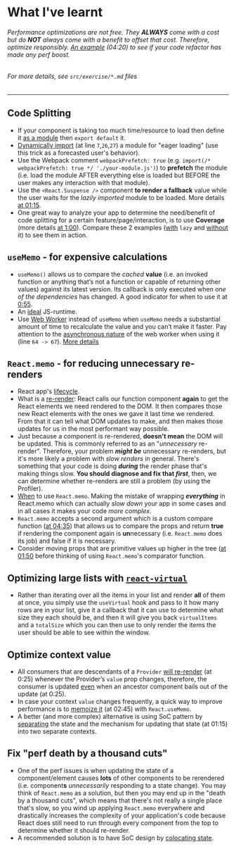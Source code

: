 # What I've learnt
###### Performance optimizations are not free. They **ALWAYS** come with a cost but do **NOT** always come with a benefit to offset that cost. Therefore, optimize responsibly. [An example](https://epicreact.dev/modules/react-performance/optimize-context-value-solution) (04:20) to see if your code refactor has made any perf boost.
###### *For more details, see `src/exercise/*.md` files*

-------------

## Code Splitting
- If your component is taking too much time/resource to load then define it [as a module](https://github.com/HelpMe-Pls/react-performance/blob/master/src/globe/index.js) then `export default` it.
- [Dynamically import](https://github.com/HelpMe-Pls/react-performance/blob/master/src/globe/index.js) (at line `7`,`26`,`27`) a module for "eager loading" (use this trick as a forecasted user's behavior).
- Use the Webpack comment `webpackPrefetch: true` (e.g. `import(/* webpackPrefetch: true */ './your-module.js')`) to **prefetch** the module (i.e. load the module AFTER everything else is loaded but BEFORE the user makes any interaction with that module).
- Use the `<React.Suspense />` component **to render a fallback** value while the user waits for the *lazily imported* module to be loaded. More details [at 01:15](https://epicreact.dev/modules/react-performance/code-splitting-suspense-position).
- One great way to analyze your app to determine the need/benefit of code splitting for a certain feature/page/interaction, is to use **Coverage** (more details [at 1:00](https://epicreact.dev/modules/react-performance/code-splitting-coverage-tool)). Compare these 2 examples ([with](https://github.com/HelpMe-Pls/react-performance/blob/master/src/final/01.js) `lazy` and [without](https://github.com/HelpMe-Pls/react-performance/blob/master/src/exercise/01.js) it) to see them in action. 


## `useMemo` - for expensive calculations
- `useMemo()` allows us to compare the *cached* **value** (i.e. an invoked function or anything that’s not a function or capable of returning other values) against its latest version. Its callback is only executed when *one of the dependencies* has changed. A good indicator for when to use it at [0:55](https://epicreact.dev/modules/react-performance/usememo-for-expensive-calculations-solution). 
- An [ideal](https://epicreact.dev/modules/react-performance/usememo-for-expensive-calculations-extra-credit-solution-1) JS-runtime.
- Use [Web Worker](https://github.com/HelpMe-Pls/react-performance/blob/master/src/workerized-filter-cities.js) instead of `useMemo` when `useMemo` needs a substantial amount of time to recalculate the value and you can’t make it faster. Pay attention to the [asynchronous nature](https://github.com/HelpMe-Pls/react-performance/blob/master/src/final/02.extra-2.j) of the web worker when using it (line `64 -> 67`). [More details](https://epicreact.dev/modules/react-performance/usememo-for-expensive-calculations-extra-credit-solution-2)

## `React.memo` - for reducing **unnecessary** re-renders
- React app's [lifecycle](https://epicreact.dev/modules/react-performance/reactmemo-for-reducing-re-renders-intro).
- What is a [re-render](https://kentcdodds.com/blog/fix-the-slow-render-before-you-fix-the-re-render#what-is-a-re-render): React calls our function component **again** to get the React elements we need rendered to the DOM. It then compares those new React elements with the ones we gave it last time we rendered. From that it can tell what DOM updates to make, and then makes those updates for us in the most performant way possible.
- Just because a component is re-rendered, **doesn't mean** the DOM will be updated. This is commonly referred to as an "*unnecessary* re-render". Therefore, your problem ***might be*** unnecessary re-renders, but it's more likely a problem with *slow renders* in general. There's something that your code is doing ***during*** the render phase that's making things slow. **You should diagnose and fix that *first***, then, we can determine whether re-renders are still a problem (by using the Profiler).
- [When](https://kentcdodds.com/blog/usememo-and-usecallback#reactmemo-and-friends) to use `React.memo`. Making the mistake of wrapping ***everything*** in React.memo which can actually *slow down* your app in some cases and in all cases it makes your code *more complex*.
- `React.memo` accepts a second argument which is a custom compare function ([at 04:35](https://epicreact.dev/modules/react-performance/reactmemo-for-reducing-re-renders-extra-credit-solution-1)) that allows us to compare the props and return **true** if rendering the component again is **un**necessary (i.e. `React.memo` does its job) and false if it is necessary.
- Consider moving props that are primitive values up higher in the tree ([at 01:50]((https://epicreact.dev/modules/react-performance/reactmemo-for-reducing-re-renders-extra-credit-solution-2)) before thinking of using `React.memo`'s comparator function.

## Optimizing large lists with [`react-virtual`](https://react-virtual.tanstack.com/docs/overview)
- Rather than iterating over all the items in your list and render **all** of them at once, you simply use the `useVirtual` hook and pass to it how many rows are in your list, give it a callback that it can use to determine what size they each should be, and then it will give you back `virtualItems` and a `totalSize` which you can then use to only render the items the user should be able to see within the window.

## Optimize context value
- All consumers that are descendants of a `Provider` [will re-render](https://epicreact.dev/modules/react-performance/optimize-context-value-solution) (at 0:25) whenever the Provider’s `value` prop changes, therefore, the consumer is updated [even](https://epicreact.dev/modules/react-performance/optimize-context-value-extra-credit-solution-1) when an ancestor component bails out of the update (at 0:25).
- In case your context `value` changes frequently, a quick way to improve performance is to [memoize it](https://epicreact.dev/modules/react-performance/optimize-context-value-solution) (at 02:45) with `React.useMemo`.
- A better (and more complex) alternative is using SoC pattern by [separating](https://epicreact.dev/modules/react-performance/optimize-context-value-extra-credit-solution-1) the state and the mechanism for updating that state (at 01:15) into two separate contexts.

## Fix "perf death by a thousand cuts"
- One of the perf issues is when updating the state of a component/element causes **lots** of other components to be rerendered (i.e. component**s** *unnecessarily* responding to a state change). You may think of `React.memo` as a solution, but then you may end up in the "death by a thousand cuts", which means that there's not really a single place that's slow, so you wind up applying `React.memo` everywhere and drastically increases the complexity of your application's code because React does still need to run through every component from the top to determine whether it should re-render.
- A recommended solution is to have SoC design by [colocating state](https://kentcdodds.com/blog/state-colocation-will-make-your-react-app-faster#what-is-colocated-state).